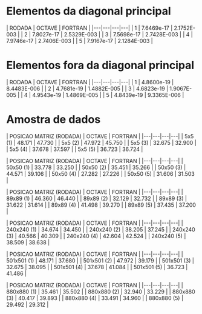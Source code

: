 
# Elementos da diagonal principal

| RODADA | OCTAVE | FORTRAN |
|---|---|---|---|
| 1  | 7.6469e-17 | 2.1752E-003  | 
| 2  | 7.8027e-17 | 2.5329E-003  | 
| 3  | 7.5698e-17 | 2.7428E-003  |
| 4  | 7.9746e-17 | 2.7406E-003  |
| 5  | 7.9167e-17 | 2.1284E-003 |

# Elementos fora da diagonal principal

| RODADA | OCTAVE | FORTRAN |
|---|---|---|---|
| 1  | 4.8600e-19  | 8.4483E-006  | 
| 2  | 4.7681e-19  | 1.4882E-005  | 
| 3  | 4.6823e-19  | 1.9067E-005  | 
| 4  | 4.9543e-19  | 1.4869E-005  | 
| 5  | 4.8439e-19  | 9.3365E-006  |

# Amostra de dados
| POSICAO MATRIZ (RODADA) | OCTAVE | FORTRAN |
|---|---|---|---|
| 5x5 (1)  | 48.171  | 47.730  | 
| 5x5 (2)  | 47.972  | 45.750  | 
| 5x5 (3)  | 32.675  | 32.900  | 
| 5x5 (4)  | 37.678  | 37.597  | 
| 5x5 (5)  | 36.723  | 36.724  |

| POSICAO MATRIZ (RODADA) | OCTAVE | FORTRAN |
|---|---|---|---|
| 50x50 (1)  | 33.778  | 33.250  | 
| 50x50 (2)  | 35.451  | 35.266  |
| 50x50 (3)  | 44.571  | 39.106  | 
| 50x50 (4)  | 27.282  | 27.226  | 
| 50x50 (5)  | 31.606  | 31.503  |

| POSICAO MATRIZ (RODADA) | OCTAVE | FORTRAN |
|---|---|---|---|
| 89x89 (1)  | 46.360  | 46.440  | 
| 89x89 (2)  | 32.129  | 32.732  | 
| 89x89 (3)  | 31.622  | 31.614  | 
| 89x89 (4)  | 41.498  | 39.270  | 
| 89x89 (5)  | 37.435  | 37.200  | 

| POSICAO MATRIZ (RODADA) | OCTAVE | FORTRAN |
|---|---|---|---|
| 240x240 (1)  | 34.674  | 34.450  | 
| 240x240 (2)  | 38.205  | 37.245  | 
| 240x240 (3)  | 40.566  | 40.309  |
| 240x240 (4)  | 42.604  | 42.524  | 
| 240x240 (5)  | 38.509  | 38.638  | 

| POSICAO MATRIZ (RODADA) | OCTAVE | FORTRAN |
|---|---|---|---|
| 501x501 (1) | 48.171  | 37.680  | 
| 501x501 (2) | 47.972  | 39.179  | 
| 501x501 (3) | 32.675  | 38.095  | 
| 501x501 (4) | 37.678  | 41.084  | 
| 501x501 (5) | 36.723  | 41.486  | 

| POSICAO MATRIZ (RODADA) | OCTAVE | FORTRAN |
|---|---|---|---|
| 880x880 (1)  | 35.461  | 35.502  | 
| 880x880 (2)  | 32.940  | 33.229  | 
| 880x880 (3)  | 40.417  | 39.893  | 
| 880x880 (4)  | 33.491  | 34.960  | 
| 880x880 (5)  | 29.492  | 29.312  | 
